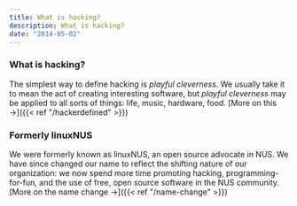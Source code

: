 ```yaml
---
title: What is hacking?
description: What is hacking?
date: "2014-05-02"
---
```


### What is hacking?

The simplest way to define hacking is _playful cleverness_. We usually take it to mean the act of creating interesting software, but _playful cleverness_ may be applied to all sorts of things: life, music, hardware, food. [More on this →]({{< ref "/hackerdefined" >}})

### Formerly linuxNUS

We were formerly known as linuxNUS, an open source advocate in NUS. We have since changed our name to reflect the shifting nature of our organization: we now spend more time promoting hacking, programming-for-fun, and the use of free, open source software in the NUS community. [More on the name change →]({{< ref "/name-change" >}})
